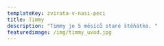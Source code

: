 ```yaml
---
templateKey: zvirata-v-nasi-peci
title: Timmy
description: "Timmy je 5 měsíců staré štěňátko. "
featuredimage: /img/timmy_uvod.jpg
---
```

